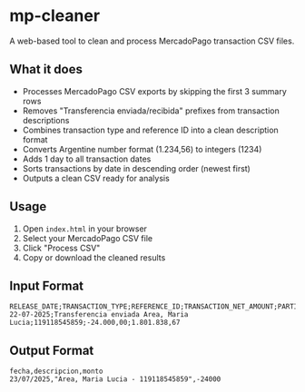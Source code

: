 # mp-cleaner
A web-based tool to clean and process MercadoPago transaction CSV files.

## What it does

- Processes MercadoPago CSV exports by skipping the first 3 summary rows
- Removes "Transferencia enviada/recibida" prefixes from transaction descriptions
- Combines transaction type and reference ID into a clean description format
- Converts Argentine number format (1.234,56) to integers (1234)
- Adds 1 day to all transaction dates
- Sorts transactions by date in descending order (newest first)
- Outputs a clean CSV ready for analysis

## Usage

1. Open `index.html` in your browser
2. Select your MercadoPago CSV file
3. Click "Process CSV"
4. Copy or download the cleaned results

## Input Format
```
RELEASE_DATE;TRANSACTION_TYPE;REFERENCE_ID;TRANSACTION_NET_AMOUNT;PARTIAL_BALANCE
22-07-2025;Transferencia enviada Area, Maria Lucia;119118545859;-24.000,00;1.801.838,67
```

## Output Format
```
fecha,descripcion,monto
23/07/2025,"Area, Maria Lucia - 119118545859",-24000
``` 
